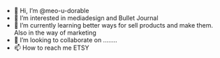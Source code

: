 - 👋 Hi, I’m @meo-u-dorable
- 👀 I’m interested in mediadesign and Bullet Journal
- 🌱 I’m currently learning better ways for sell products and make them. Also in the way of marketing
- 💞️ I’m looking to collaborate on ........ 
- 📫 How to reach me ETSY

<!---
meo-u-dorable/meo-u-dorable is a ✨ special ✨ repository because its `README.md` (this file) appears on your GitHub profile.
You can click the Preview link to take a look at your changes.
--->
